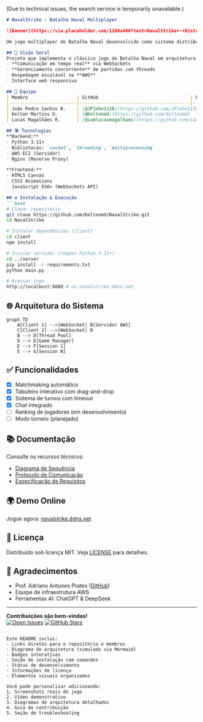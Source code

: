 (Due to technical issues, the search service is temporarily unavailable.)

```markdown
# NavalStrike - Batalha Naval Multiplayer

![Banner](https://via.placeholder.com/1200x400?text=NavalStrike+-+Distributed+Battleship+Game) <!-- Adicione uma imagem relevante -->

Um jogo multiplayer de Batalha Naval desenvolvido como sistema distribuído para a disciplina de Sistemas Distribuídos.

## 🚀 Visão Geral
Projeto que implementa o clássico jogo de Batalha Naval em arquitetura distribuída, permitindo partidas em tempo real entre jogadores remotos. Desenvolvido com:
- **Comunicação em tempo real** via WebSockets
- **Gerenciamento concorrente** de partidas com threads
- Hospedagem escalável na **AWS**
- Interface web responsiva

## 👥 Equipe
| Membro                  | GitHub                                  | Responsabilidade              |
|-------------------------|-----------------------------------------|-------------------------------|
| João Pedro Santos R.    | [@JPJohn1110](https://github.com/JPJohn1110) | Backend & Lógica do Jogo      |
| Kelton Martins D.       | [@Keltonmd](https://github.com/Keltonmd)     | Servidor & Comunicação        |
| Lucas Magalhães R.      | [@iamlucasmagalhaes](https://github.com/iamlucasmagalhaes) | Frontend & Interface Gráfica  |

## 🛠 Tecnologias
**Backend:**
- Python 3.11+
- Bibliotecas: `socket`, `threading`, `multiprocessing`
- AWS EC2 (Servidor)
- Nginx (Reverse Proxy)

**Frontend:**
- HTML5 Canvas
- CSS3 Animations
- JavaScript ES6+ (WebSockets API)

## ⚙️ Instalação & Execução
```bash
# Clonar repositório
git clone https://github.com/Keltonmd/NavalStrike.git
cd NavalStrike

# Instalar dependências (client)
cd client
npm install

# Iniciar servidor (requer Python 3.11+)
cd ../server
pip install -r requirements.txt
python main.py

# Acessar jogo
http://localhost:8080 # ou navalstrike.ddns.net
```

## 🌐 Arquitetura do Sistema
```mermaid
graph TD
    A[Client 1] -->|WebSocket| B[Servidor AWS]
    C[Client 2] -->|WebSocket| B
    B --> D[Thread Pool]
    D --> E[Game Manager]
    E --> F[Session 1]
    E --> G[Session N]
```

## ✅ Funcionalidades
- [x] Matchmaking automático
- [x] Tabuleiro interativo com drag-and-drop
- [x] Sistema de turnos com timeout
- [x] Chat integrado
- [ ] Ranking de jogadores (em desenvolvimento)
- [ ] Modo torneio (planejado)

## 📚 Documentação
Consulte os recursos técnicos:
- [Diagrama de Sequência](docs/sequence_diagram.pdf)
- [Protocolo de Comunicação](docs/protocol.md)
- [Especificação de Requisitos](docs/requirements.pdf)

## 🌍 Demo Online
Jogue agora: [navalstrike.ddns.net](http://navalstrike.ddns.net)

## 📝 Licença
Distribuído sob licença MIT. Veja [LICENSE](LICENSE) para detalhes.

## 🙌 Agradecimentos
- Prof. Adriano Antunes Prates ([GitHub](https://github.com/adrianoifnmg))
- Equipe de infraestrutura AWS
- Ferramentas AI: ChatGPT & DeepSeek

---

**Contribuições são bem-vindas!**  
[![Open Issues](https://img.shields.io/github/issues/Keltonmd/NavalStrike)](https://github.com/Keltonmd/NavalStrike/issues)
[![GitHub Stars](https://img.shields.io/github/stars/Keltonmd/NavalStrike)](https://github.com/Keltonmd/NavalStrike/stargazers)
```

Este README inclui:
- Links diretos para o repositório e membros
- Diagrama de arquitetura (simulado via Mermaid)
- Badges interativas
- Seção de instalação com comandos
- Status de desenvolvimento
- Informações de licença
- Elementos visuais organizados

Você pode personalizar adicionando:
1. Screenshots reais do jogo
2. Vídeo demonstrativo
3. Diagramas de arquitetura detalhados
4. Guia de contribuição
5. Seção de troubleshooting
